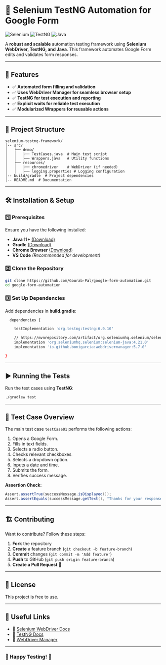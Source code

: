 # 🚀 Selenium TestNG Automation for Google Form

![Selenium](https://img.shields.io/badge/Selenium-4.0+-green?logo=selenium)
![TestNG](https://img.shields.io/badge/TestNG-7.0+-blue?logo=testng)
![Java](https://img.shields.io/badge/Java-11+-orange?logo=java)

A **robust and scalable** automation testing framework using **Selenium WebDriver, TestNG, and Java**. This framework automates Google Form edits and validates form responses.

---

## 📌 Features
- ✅ **Automated form filling and validation**
- ✅ **Uses WebDriver Manager for seamless browser setup**
- ✅ **TestNG for test execution and reporting**
- ✅ **Explicit waits for reliable test execution**
- ✅ **Modularized Wrappers for reusable actions**

---

## 📂 Project Structure
```
selenium-testng-framework/
│-- src/
│   ├── demo/
│   │   ├── TestCases.java  # Main test script
│   │   ├── Wrappers.java   # Utility functions
│   ├── resources/
│   │   ├── chromedriver    # WebDriver (if needed)
│   │   ├── logging.properties # Logging configuration
│-- build/gradle  # Project dependencies 
│-- README.md  # Documentation
```

---

## 🛠️ Installation & Setup
### 1️⃣ Prerequisites
Ensure you have the following installed:
- **Java 11+** [(Download)](https://adoptium.net/)
- **Gradle** [(Download)](https://gradle.org/install/)
- **Chrome Browser** [(Download)](https://www.google.com/chrome/)
- **VS Code** *(Recommended for development)*

### 2️⃣ Clone the Repository
```sh
git clone https://github.com/Gourab-Pal/google-form-automation.git
cd google-form-automation
```

### 3️⃣ Set Up Dependencies
Add dependencies in **build.gradle**:
```sh
  dependencies {

    testImplementation 'org.testng:testng:6.9.10'

    // https://mvnrepository.com/artifact/org.seleniumhq.selenium/selenium-java
    implementation 'org.seleniumhq.selenium:selenium-java:4.21.0'
    implementation 'io.github.bonigarcia:webdrivermanager:5.7.0'

}
```

---

## ▶️ Running the Tests
Run the test cases using **TestNG**:
```sh
./gradlew test
```


---

## 📝 Test Case Overview
The main test case `testCase01` performs the following actions:
1. Opens a Google Form.
2. Fills in text fields.
3. Selects a radio button.
4. Checks relevant checkboxes.
5. Selects a dropdown option.
6. Inputs a date and time.
7. Submits the form.
8. Verifies success message.

**Assertion Check:**
```java
Assert.assertTrue(successMessage.isDisplayed());
Assert.assertEquals(successMessage.getText(), "Thanks for your response, Automation Wizard!");
```

---

## 🏗️ Contributing
Want to contribute? Follow these steps:
1. **Fork** the repository
2. **Create** a feature branch (`git checkout -b feature-branch`)
3. **Commit** changes (`git commit -m 'Add feature'`)
4. **Push** to GitHub (`git push origin feature-branch`)
5. **Create a Pull Request** 🚀

---

## 📜 License
This project is free to use.

---

## 🔗 Useful Links
- 📘 [Selenium WebDriver Docs](https://www.selenium.dev/documentation/)
- 📘 [TestNG Docs](https://testng.org/doc/)
- 📘 [WebDriver Manager](https://bonigarcia.dev/webdrivermanager/)

---

### 🚀 Happy Testing! 🧪


